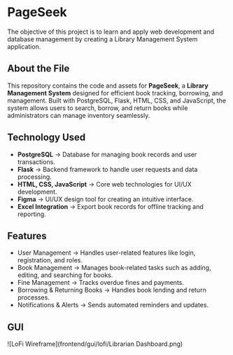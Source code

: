 # PageSeek
The objective of this project is to learn and apply web development and database management by creating a Library Management System application.

## About the File

This repository contains the code and assets for **PageSeek**, a **Library Management System** designed for efficient book tracking, borrowing, and management. Built with PostgreSQL, Flask, HTML, CSS, and JavaScript, the system allows users to search, borrow, and return books while administrators can manage inventory seamlessly.

## Technology Used

- **PostgreSQL** → Database for managing book records and user transactions.
- **Flask** → Backend framework to handle user requests and data processing.
- **HTML, CSS, JavaScript** → Core web technologies for UI/UX development.
- **Figma** → UI/UX design tool for creating an intuitive interface.
- **Excel Integration** → Export book records for offline tracking and reporting.

## Features
- User Management → Handles user-related features like login, registration, and roles.
- Book Management → Manages book-related tasks such as adding, editing, and searching for books.
- Fine Management → Tracks overdue fines and payments.
- Borrowing & Returning Books → Handles book lending and return processes.
- Notifications & Alerts → Sends automated reminders and updates.

## GUI
![LoFi Wireframe](frontend/gui/lofi/Librarian Dashboard.png)
